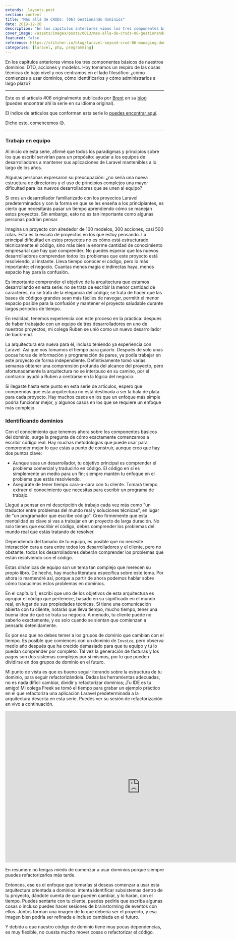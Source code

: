 ```yaml
---
extends: _layouts.post
section: content
title: "Más allá de CRUDs: [06] Gestionando dominios"
date: 2019-12-28
description: "En los capítulos anteriores vimos los tres componentes básicos de nuestros dominios: DTO, acciones y modelos. Hoy tomamos un respiro de las cosas técnicas de bajo nivel y nos centramos en el lado filosófico: ¿cómo comienzas a usar dominios, cómo identificarlos y cómo administrarlos a largo plazo?"  
cover_image: /assets/images/posts/0013/mas-alla-de-cruds-06-gestionando-dominios.png
featured: false
reference: https://stitcher.io/blog/laravel-beyond-crud-06-managing-domains
categories: [laravel, php, programming]
---
```


En los capítulos anteriores vimos los tres componentes básicos de nuestros dominios: DTO, acciones y modelos. 
Hoy tomamos un respiro de las cosas técnicas de bajo nivel y nos centramos en el lado filosófico: ¿cómo comienzas 
a usar dominios, cómo identificarlos y cómo administrarlos a largo plazo?

-----

Este es el artículo #06 originalmente publicado por [Brent](https://mobile.twitter.com/brendt_gd) en su 
[blog](https://stitcher.io/blog/laravel-beyond-crud-06-managing-domains) (puedes encontrar ahí la serie en 
su idioma original).

El índice de artículos que conforman esta serie lo [puedes encontrar aquí](/blog/laravel-mas-alla-de-cruds).

Dicho esto, comencemos 😉.

-------

### Trabajo en equipo

Al inicio de esta serie, afirmé que todos los paradigmas y principios sobre los que escribí servirían para un 
propósito: ayudar a los equipos de desarrolladores a mantener sus aplicaciones de Laravel mantenibles a lo largo 
de los años.

Algunas personas expresaron su preocupación: ¿no sería una nueva estructura de directorios y el uso de principios 
complejos una mayor dificultad para los nuevos desarrolladores que se unen al equipo?

Si eres un desarrollador familiarizado con los proyectos Laravel predeterminados y con la forma en que se les 
enseña a los principiantes, es cierto que necesitarás pasar un tiempo aprendiendo cómo se manejan estos proyectos. 
Sin embargo, esto no es tan importante como algunas personas podrían pensar.

Imagina un proyecto con alrededor de 100 modelos, 300 acciones, casi 500 rutas. Esta es la escala de proyectos en 
los que estoy pensando. La principal dificultad en estos proyectos no es cómo está estructurado técnicamente el 
código, sino más bien la enorme cantidad de conocimiento empresarial que hay que comprender. No puedes esperar que 
los nuevos desarrolladores comprendan todos los problemas que este proyecto está resolviendo, al instante. Lleva 
tiempo conocer el código, pero lo más importante: el negocio. Cuantas menos magia e indirectas haya, menos espacio 
hay para la confusión.

Es importante comprender el objetivo de la arquitectura que estamos desarrollando en esta serie: no se trata de escribir 
la menor cantidad de caracteres, no se trata de la elegancia del código; se trata de hacer que las bases de códigos 
grandes sean más fáciles de navegar, permitir el menor espacio posible para la confusión y mantener el proyecto saludable 
durante largos períodos de tiempo.

En realidad, tenemos experiencia con este proceso en la práctica: después de haber trabajado con un equipo de tres 
desarrolladores en uno de nuestros proyectos, mi colega Ruben se unió como un nuevo desarrollador de back-end.

La arquitectura era nueva para él, incluso teniendo ya experiencia con Laravel. Así que nos tomamos el tiempo para 
guiarlo. Después de solo unas pocas horas de información y programación de pares, ya podía trabajar en este proyecto 
de forma independiente. Definitivamente tomó varias semanas obtener una comprensión profunda del alcance del proyecto, 
pero afortunadamente la arquitectura no se interpuso en su camino, por el contrario: ayudó a Ruben a centrarse en la 
lógica del negocio.

Si llegaste hasta este punto en esta serie de artículos, espero que comprendas que esta arquitectura no está destinada 
a ser la bala de plata para cada proyecto. Hay muchos casos en los que un enfoque más simple podría funcionar mejor, 
y algunos casos en los que se requiere un enfoque más complejo.

### Identificando dominios

Con el conocimiento que tenemos ahora sobre los componentes básicos del dominio, surge la pregunta de cómo exactamente 
comenzamos a escribir código real. Hay muchas metodologías que puede usar para comprender mejor lo que estás a punto 
de construir, aunque creo que hay dos puntos clave:

- Aunque seas un desarrollador, tu objetivo principal es comprender el problema comercial y traducirlo en código. 
El código en sí es simplemente un medio para un fin; siempre mantén tu enfoque en el problema que estás resolviendo.
- Asegúrate de tener tiempo cara-a-cara con tu cliente. Tomará tiempo extraer el conocimiento que necesitas para escribir 
un programa de trabajo. 

Llegué a pensar en mi descripción de trabajo cada vez más como "un traductor entre problemas del mundo real y soluciones 
técnicas", en lugar de "un programador que escribe código". Creo firmemente que esta mentalidad es clave si vas a 
trabajar en un proyecto de larga duración. No solo tienes que escribir el código, debes comprender los problemas del 
mundo real que estás tratando de resolver.

Dependiendo del tamaño de tu equipo, es posible que no necesite interacción cara a cara entre todos los desarrolladores 
y el cliente, pero no obstante, todos los desarrolladores deberán comprender los problemas que están resolviendo con el 
código.

Estas dinámicas de equipo son un tema tan complejo que merecen su propio libro. De hecho, hay mucha literatura específica 
sobre este tema. Por ahora lo mantendré así, porque a partir de ahora podemos hablar sobre cómo traducimos estos problemas 
en dominios.

En el capítulo 1, escribí que uno de los objetivos de esta arquitectura es agrupar el código que pertenece, basado en su 
significado en el mundo real, en lugar de sus propiedades técnicas. Si tiene una comunicación abierta con tu cliente, 
notarás que lleva tiempo, mucho tiempo, tener una buena idea de qué se trata su negocio. A menudo, tu cliente puede no 
saberlo exactamente, y es solo cuando se sientan que comienzan a pensarlo detenidamente.

Es por eso que no debes temer a los grupos de dominio que cambian con el tiempo. Es posible que comiences con un dominio 
de `Invoice`, pero observa medio año después que ha crecido demasiado para que tu equipo y tú lo puedan comprender por 
completo. Tal vez la generación de facturas y los pagos son dos sistemas complejos por sí mismos, por lo que pueden 
dividirse en dos grupos de dominio en el futuro.

Mi punto de vista es que es bueno seguir iterando sobre la estructura de tu dominio, para seguir refactorizándola. Dadas 
las herramientas adecuadas, no es nada difícil cambiar, dividir y refactorizar dominios; ¡Tu IDE es tu amigo! Mi 
colega Freek se tomó el tiempo para grabar un ejemplo práctico en el que refactoriza una aplicación Laravel predeterminada 
a la arquitectura descrita en esta serie. Puedes ver su sesión de refactorización en vivo a continuación.

<div class="video-container">
<iframe width="853" height="480" src="https://www.youtube.com/embed/yPiMzw-lLF8" frameborder="0" allow="accelerometer; autoplay; encrypted-media; gyroscope; picture-in-picture" allowfullscreen></iframe>
</div>

En resumen: no tengas miedo de comenzar a usar dominios porque siempre puedes refactorizarlos más tarde.

Entonces, ese es el enfoque que tomarías si deseas comenzar a usar esta arquitectura orientada a dominios: intenta 
identificar subsistemas dentro de tu proyecto, dándote cuenta de que pueden cambiar, y lo harán, con el tiempo. Puedes 
sentarte con tu cliente, puedes pedirle que escriba algunas cosas o incluso puedes hacer sesiones de brainstorming de 
eventos con ellos. Juntos forman una imagen de lo que debería ser el proyecto, y esa imagen bien podría ser refinada 
e incluso cambiada en el futuro.

Y debido a que nuestro código de dominio tiene muy pocas dependencias, es muy flexible, no cuesta mucho mover cosas 
o refactorizar el código.
